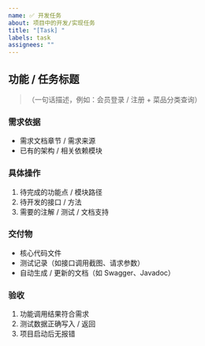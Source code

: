 ```yaml
---
name: ✅ 开发任务
about: 项目中的开发/实现任务
title: "[Task] "
labels: task
assignees: ""
---
```


## 功能 / 任务标题
> （一句话描述，例如：会员登录 / 注册 + 菜品分类查询）

### 需求依据
- 需求文档章节 / 需求来源
- 已有的架构 / 相关依赖模块

### 具体操作
1. 待完成的功能点 / 模块路径
2. 待开发的接口 / 方法
3. 需要的注解 / 测试 / 文档支持

### 交付物
- 核心代码文件
- 测试记录（如接口调用截图、请求参数）
- 自动生成 / 更新的文档（如 Swagger、Javadoc）

### 验收
1. 功能调用结果符合需求
2. 测试数据正确写入 / 返回
3. 项目启动后无报错
